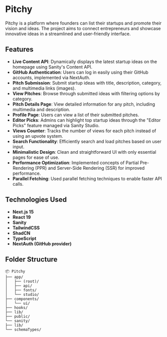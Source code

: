 # Pitchy

Pitchy is a platform where founders can list their startups and promote their vision and ideas. The project aims to connect entrepreneurs and showcase innovative ideas in a streamlined and user-friendly interface.

## Features

- **Live Content API**: Dynamically displays the latest startup ideas on the homepage using Sanity's Content API.
- **GitHub Authentication**: Users can log in easily using their GitHub accounts, implemented via NextAuth.
- **Pitch Submission**: Submit startup ideas with title, description, category, and multimedia links (images).
- **View Pitches**: Browse through submitted ideas with filtering options by category.
- **Pitch Details Page**: View detailed information for any pitch, including multimedia and description.
- **Profile Page**: Users can view a list of their submitted pitches.
- **Editor Picks**: Admins can highlight top startup ideas through the "Editor Picks" feature managed via Sanity Studio.
- **Views Counter**: Tracks the number of views for each pitch instead of using an upvote system.
- **Search Functionality**: Efficiently search and load pitches based on user input.
- **Minimalistic Design**: Clean and straightforward UI with only essential pages for ease of use.
- **Performance Optimization**: Implemented concepts of Partial Pre-Rendering (PPR) and Server-Side Rendering (SSR) for improved performance.
- **Parallel Fetching**: Used parallel fetching techniques to enable faster API calls.

## Technologies Used

- **Next.js 15**
- **React 19**
- **Sanity**
- **TailwindCSS**
- **ShadCN**
- **TypeScript**
- **NextAuth (GitHub provider)**

## Folder Structure
```
📦 Pitchy
├── app/
│   ├── (root)/
│   ├── api/
│   ├── fonts/
│   └── studio/
├── components/
│   └── ui/
├── hooks/
├── lib/
├── public/
└── sanity/
├── lib/
└── schemaTypes/
```
